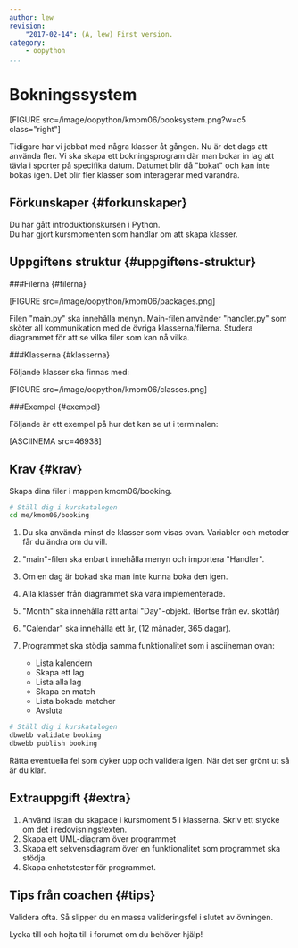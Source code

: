 ```yaml
---
author: lew
revision:
    "2017-02-14": (A, lew) First version.
category:
    - oopython
...
```

Bokningssystem
===================================

[FIGURE src=/image/oopython/kmom06/booksystem.png?w=c5 class="right"]

Tidigare har vi jobbat med några klasser åt gången. Nu är det dags att använda fler. Vi ska skapa ett bokningsprogram där man bokar in lag att tävla i sporter på specifika datum. Datumet blir då "bokat" och kan inte bokas igen. Det blir fler klasser som interagerar med varandra.

<!--more-->


Förkunskaper {#forkunskaper}
-----------------------

Du har gått introduktionskursen i Python.  
Du har gjort kursmomenten som handlar om att skapa klasser.


Uppgiftens struktur {#uppgiftens-struktur}
-----------------------    

###Filerna {#filerna}

[FIGURE src=/image/oopython/kmom06/packages.png]  

Filen "main.py" ska innehålla menyn. Main-filen använder "handler.py" som sköter all kommunikation med de övriga klasserna/filerna. Studera diagrammet för att se vilka filer som kan nå vilka.  



###Klasserna {#klasserna}

Följande klasser ska finnas med:

[FIGURE src=/image/oopython/kmom06/classes.png]  



###Exempel {#exempel}

Följande är ett exempel på hur det kan se ut i terminalen:  

[ASCIINEMA src=46938]



Krav {#krav}
-----------------------

Skapa dina filer i mappen kmom06/booking.

```bash
# Ställ dig i kurskatalogen
cd me/kmom06/booking
```

1. Du ska använda minst de klasser som visas ovan. Variabler och metoder får du ändra om du vill.

2. "main"-filen ska enbart innehålla menyn och importera "Handler".  

3. Om en dag är bokad ska man inte kunna boka den igen.

4. Alla klasser från diagrammet ska vara implementerade.  

5. "Month" ska innehålla rätt antal "Day"-objekt. (Bortse från ev. skottår)  

6. "Calendar" ska innehålla ett år, (12 månader, 365 dagar).  

7. Programmet ska stödja samma funktionalitet som i asciineman ovan:  
    * Lista kalendern
    * Skapa ett lag  
    * Lista alla lag  
    * Skapa en match  
    * Lista bokade matcher  
    * Avsluta

```bash
# Ställ dig i kurskatalogen
dbwebb validate booking
dbwebb publish booking
```

Rätta eventuella fel som dyker upp och validera igen. När det ser grönt ut så är du klar.



Extrauppgift {#extra}
-----------------------

1. Använd listan du skapade i kursmoment 5 i klasserna. Skriv ett stycke om det i redovisningstexten.  
2. Skapa ett UML-diagram över programmet  
3. Skapa ett sekvensdiagram över en funktionalitet som programmet ska stödja.  
4. Skapa enhetstester för programmet.



Tips från coachen {#tips}
-----------------------

Validera ofta. Så slipper du en massa valideringsfel i slutet av övningen.

Lycka till och hojta till i forumet om du behöver hjälp!
